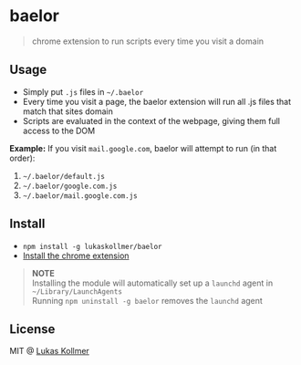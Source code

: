 # baelor

> chrome extension to run scripts every time you visit a domain

## Usage
- Simply put `.js` files in `~/.baelor`
- Every time you visit a page, the baelor extension will run all .js files that match that sites domain
- Scripts are evaluated in the context of the webpage, giving them full access to the DOM

**Example:**
If you visit `mail.google.com`, baelor will attempt to run (in that order):
1. `~/.baelor/default.js`
2. `~/.baelor/google.com.js`
3. `~/.baelor/mail.google.com.js`

## Install
- `npm install -g lukaskollmer/baelor`
- [Install the chrome extension](https://chrome.google.com/webstore/detail/baelor/mcplegldcmlkfdcpjgealhbfdecklpbp)

> **NOTE**  
> Installing the module will automatically set up a `launchd` agent in `~/Library/LaunchAgents`  
> Running `npm uninstall -g baelor` removes the `launchd` agent

## License
MIT @ [Lukas Kollmer](https://lukaskollmer.me)
